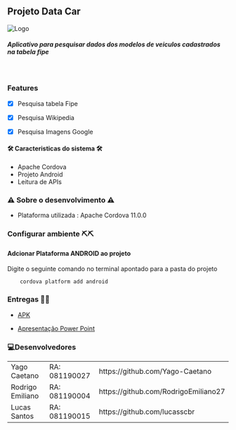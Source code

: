 ## Projeto Data Car

![Logo](./datacar.jpg)

<h5>Aplicativo para pesquisar dados dos modelos de veiculos cadastrados na tabela fipe<h5><br/>
<!--te-->

### Features

- [x] Pesquisa tabela Fipe
- [x] Pesquisa Wikipedia
- [x] Pesquisa Imagens Google


#### 🛠 Caracteristicas do sistema 🛠
* Apache Cordova 
* Projeto Android
* Leitura de APIs


 ### ⚠️ Sobre o desenvolvimento ⚠️

- Plataforma utilizada : Apache Cordova 11.0.0


### Configurar ambiente ⛏⛏

#### Adcionar Plataforma ANDROID ao projeto

Digite o seguinte comando no terminal apontado para a pasta do projeto

```
    cordova platform add android
```



### Entregas 💪😎

- [APK](https://1drv.ms/u/s!AtzIvjLIXKud-mFlDaPgBqHfYam1?e=lKQbNl)

- [Apresentação Power Point](https://1drv.ms/p/s!AtzIvjLIXKud-l4ZstvkXjgpeNvu?e=DO4NW6)



### 💻Desenvolvedores

<table>
    <tr>
        <td>Yago Caetano</td>
        <td>RA: 081190027</td>
				<td>https://github.com/Yago-Caetano</td>
    </tr>
    <tr>
        <td>Rodrigo Emiliano</td>
        <td>RA: 081190004</td>
				<td>https://github.com/RodrigoEmiliano27</td>
    </tr>
    <tr>
        <td>Lucas Santos</td>
        <td>RA: 081190015</td>
				<td>https://github.com/lucasscbr</td>
    </tr>
</table>